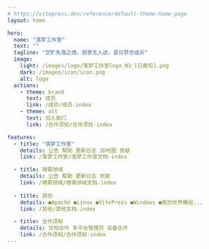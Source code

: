 ```yaml
---
# https://vitepress.dev/reference/default-theme-home-page
layout: home

hero:
  name: "落梦工作室"
  text: ""
  tagline: "空旷失落之境，寂寥无人迹，昔日梦亦成灰"
  image:
    light: /images/logo/落梦工作室logo_N3_[已裁剪].png
    dark: /images/icon/icon.png
    alt: logo
  actions:
    - theme: brand
      text: 成员
      link: /成员/成员-index
    - theme: alt
      text: 加入我们
      link: /合作须知/合作须知-index

features:
  - title: "落梦工作室"
    details: 公告 帮助 更新日志 3D地图 贡献
    link: /落梦工作室/落梦工作室文档-index

  - title: 啸霄领域
    details: 公告 帮助 更新日志 贡献
    link: /啸霄领域/啸霄领域文档-index
    
  - title: 其他
    details: ●Apache ●Linux ●VitePress ●Windows ●我的世界模组...
    link: /其他/其他文档-index

  - title: 合作须知
    details: 文档合作 多平台管理员 设备合作
    link: /合作须知/合作须知-index
---
```


<!-- 
  有效的 设置body::before.height的var值 使其背景图片遮罩能填满整个屏幕
  bug: 当加载更长的页面再返回较短的页面时，
    不会重设body::before.height，需要刷新页面才能重设
-->
<!-- 
<script setup>
import { onMounted, onUnmounted } from 'vue';
import { useRoute } from 'vitepress';

const route = useRoute();

function setBeforeHeight() {
    const root = document.querySelector(":root");
    const DOMW = document.body.clientWidth;
    const DOMH = Math.max(document.documentElement.scrollHeight, document.body.scrollHeight);

    console.log(DOMW, DOMH, root);

    root.style.setProperty('--body-before-height', `${DOMH}px`);
}

onMounted(() => {
    setBeforeHeight();
    window.addEventListener('resize', setBeforeHeight);

    // 监听路由变化
    const observer = new MutationObserver((mutations) => {
        mutations.forEach((mutation) => {
            if (mutation.type === 'childList' || mutation.type === 'attributes') {
                setBeforeHeight();
            }
        });
    });

    observer.observe(document.body, { childList: true, subtree: true, attributes: true });
});

onUnmounted(() => {
    window.removeEventListener('resize', setBeforeHeight);
});
</script> 
-->